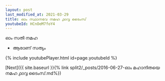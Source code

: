 ```yaml
---
layout: post
last_modified_at: 2021-03-29
title: ഓം സ്ഥാനവേ നമഹ ൧൦൮ ടൈംസ്
youtubeId: HCnOeM7foY4
---
```

 
 
 ഓം സതി നമഹ 
 
 -  ആരാണ് സത്യം 
 
  
 
  
 
 
 
 
 
 


{% include youtubePlayer.html id=page.youtubeId %}
 
[Next]({{ site.baseurl }}{% link  split2/_posts/2016-06-27-ഓം മഹാനിതയെ നമഹ ൧൦൮ ടൈംസ്.md%})
 
